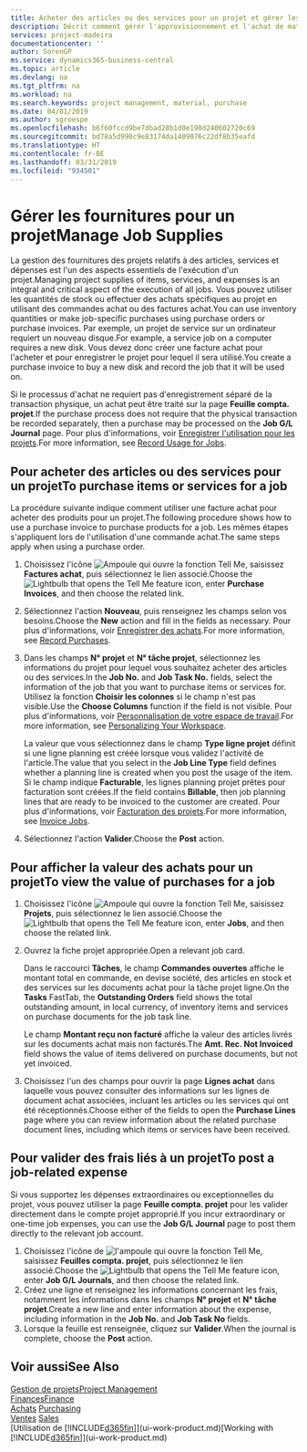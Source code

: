 ```yaml
---
title: Acheter des articles ou des services pour un projet et gérer les fournitures| Microsoft Docs
description: Décrit comment gérer l'approvisionnement et l'achat de matériel et de services pour les projets.
services: project-madeira
documentationcenter: ''
author: SorenGP
ms.service: dynamics365-business-central
ms.topic: article
ms.devlang: na
ms.tgt_pltfrm: na
ms.workload: na
ms.search.keywords: project management, material, purchase
ms.date: 04/01/2019
ms.author: sgroespe
ms.openlocfilehash: b6f60fccd9be7dbad28b1d0e190d240602720c69
ms.sourcegitcommit: bd78a5d990c9e83174da1409076c22df8b35eafd
ms.translationtype: HT
ms.contentlocale: fr-BE
ms.lasthandoff: 03/31/2019
ms.locfileid: "934501"
---
```

# <a name="manage-job-supplies"></a><span data-ttu-id="91749-103">Gérer les fournitures pour un projet</span><span class="sxs-lookup"><span data-stu-id="91749-103">Manage Job Supplies</span></span>
<span data-ttu-id="91749-104">La gestion des fournitures des projets relatifs à des articles, services et dépenses est l'un des aspects essentiels de l'exécution d'un projet.</span><span class="sxs-lookup"><span data-stu-id="91749-104">Managing project supplies of items, services, and expenses is an integral and critical aspect of the execution of all jobs.</span></span> <span data-ttu-id="91749-105">Vous pouvez utiliser les quantités de stock ou effectuer des achats spécifiques au projet en utilisant des commandes achat ou des factures achat.</span><span class="sxs-lookup"><span data-stu-id="91749-105">You can use inventory quantities or make job-specific purchases using purchase orders or purchase invoices.</span></span> <span data-ttu-id="91749-106">Par exemple, un projet de service sur un ordinateur requiert un nouveau disque.</span><span class="sxs-lookup"><span data-stu-id="91749-106">For example, a service job on a computer requires a new disk.</span></span> <span data-ttu-id="91749-107">Vous devez donc créer une facture achat pour l'acheter et pour enregistrer le projet pour lequel il sera utilisé.</span><span class="sxs-lookup"><span data-stu-id="91749-107">You create a purchase invoice to buy a new disk and record the job that it will be used on.</span></span>

<span data-ttu-id="91749-108">Si le processus d'achat ne requiert pas d'enregistrement séparé de la transaction physique, un achat peut être traité sur la page **Feuille compta. projet**.</span><span class="sxs-lookup"><span data-stu-id="91749-108">If the purchase process does not require that the physical transaction be recorded separately, then a purchase may be processed on the **Job G/L Journal** page.</span></span> <span data-ttu-id="91749-109">Pour plus d'informations, voir [Enregistrer l'utilisation pour les projets](projects-how-record-job-usage.md).</span><span class="sxs-lookup"><span data-stu-id="91749-109">For more information, see [Record Usage for Jobs](projects-how-record-job-usage.md).</span></span>

## <a name="to-purchase-items-or-services-for-a-job"></a><span data-ttu-id="91749-110">Pour acheter des articles ou des services pour un projet</span><span class="sxs-lookup"><span data-stu-id="91749-110">To purchase items or services for a job</span></span>
<span data-ttu-id="91749-111">La procédure suivante indique comment utiliser une facture achat pour acheter des produits pour un projet.</span><span class="sxs-lookup"><span data-stu-id="91749-111">The following procedure shows how to use a purchase invoice to purchase products for a job.</span></span> <span data-ttu-id="91749-112">Les mêmes étapes s'appliquent lors de l'utilisation d'une commande achat.</span><span class="sxs-lookup"><span data-stu-id="91749-112">The same steps apply when using a purchase order.</span></span>  

1. <span data-ttu-id="91749-113">Choisissez l'icône ![Ampoule qui ouvre la fonction Tell Me](media/ui-search/search_small.png "Dites-moi ce que vous voulez faire"), saisissez **Factures achat**, puis sélectionnez le lien associé.</span><span class="sxs-lookup"><span data-stu-id="91749-113">Choose the ![Lightbulb that opens the Tell Me feature](media/ui-search/search_small.png "Tell me what you want to do") icon, enter **Purchase Invoices**, and then choose the related link.</span></span>  
2. <span data-ttu-id="91749-114">Sélectionnez l'action **Nouveau**, puis renseignez les champs selon vos besoins.</span><span class="sxs-lookup"><span data-stu-id="91749-114">Choose the **New** action and fill in the fields as necessary.</span></span> <span data-ttu-id="91749-115">Pour plus d'informations, voir [Enregistrer des achats](purchasing-how-record-purchases.md).</span><span class="sxs-lookup"><span data-stu-id="91749-115">For more information, see [Record Purchases](purchasing-how-record-purchases.md).</span></span>
3. <span data-ttu-id="91749-116">Dans les champs **N° projet** et **N° tâche projet**, sélectionnez les informations du projet pour lequel vous souhaitez acheter des articles ou des services.</span><span class="sxs-lookup"><span data-stu-id="91749-116">In the **Job No.** and **Job Task No.** fields, select the information of the job that you want to purchase items or services for.</span></span> <span data-ttu-id="91749-117">Utilisez la fonction **Choisir les colonnes** si le champ n'est pas visible.</span><span class="sxs-lookup"><span data-stu-id="91749-117">Use the **Choose Columns** function if the field is not visible.</span></span> <span data-ttu-id="91749-118">Pour plus d'informations, voir [Personnalisation de votre espace de travail](ui-personalization-user.md).</span><span class="sxs-lookup"><span data-stu-id="91749-118">For more information, see [Personalizing Your Workspace](ui-personalization-user.md).</span></span>

    <span data-ttu-id="91749-119">La valeur que vous sélectionnez dans le champ **Type ligne projet** définit si une ligne planning est créée lorsque vous validez l'activité de l'article.</span><span class="sxs-lookup"><span data-stu-id="91749-119">The value that you select in the **Job Line Type** field defines whether a planning line is created when you post the usage of the item.</span></span> <span data-ttu-id="91749-120">Si le champ indique **Facturable**, les lignes planning projet prêtes pour facturation sont créées.</span><span class="sxs-lookup"><span data-stu-id="91749-120">If the field contains **Billable**, then job planning lines that are ready to be invoiced to the customer are created.</span></span> <span data-ttu-id="91749-121">Pour plus d'informations, voir [Facturation des projets](projects-how-invoice-jobs.md).</span><span class="sxs-lookup"><span data-stu-id="91749-121">For more information, see [Invoice Jobs](projects-how-invoice-jobs.md).</span></span>
4. <span data-ttu-id="91749-122">Sélectionnez l'action **Valider**.</span><span class="sxs-lookup"><span data-stu-id="91749-122">Choose the **Post** action.</span></span>

## <a name="to-view-the-value-of-purchases-for-a-job"></a><span data-ttu-id="91749-123">Pour afficher la valeur des achats pour un projet</span><span class="sxs-lookup"><span data-stu-id="91749-123">To view the value of purchases for a job</span></span>
1. <span data-ttu-id="91749-124">Choisissez l'icône ![Ampoule qui ouvre la fonction Tell Me](media/ui-search/search_small.png "Dites-moi ce que vous voulez faire"), saisissez **Projets**, puis sélectionnez le lien associé.</span><span class="sxs-lookup"><span data-stu-id="91749-124">Choose the ![Lightbulb that opens the Tell Me feature](media/ui-search/search_small.png "Tell me what you want to do") icon, enter **Jobs**, and then choose the related link.</span></span>
2. <span data-ttu-id="91749-125">Ouvrez la fiche projet appropriée.</span><span class="sxs-lookup"><span data-stu-id="91749-125">Open a relevant job card.</span></span>

    <span data-ttu-id="91749-126">Dans le raccourci **Tâches**, le champ **Commandes ouvertes** affiche le montant total en commande, en devise société, des articles en stock et des services sur les documents achat pour la tâche projet ligne.</span><span class="sxs-lookup"><span data-stu-id="91749-126">On the **Tasks** FastTab, the **Outstanding Orders** field shows the total outstanding amount, in local currency, of inventory items and services on purchase documents for the job task line.</span></span>  

    <span data-ttu-id="91749-127">Le champ **Montant reçu non facturé** affiche la valeur des articles livrés sur les documents achat mais non facturés.</span><span class="sxs-lookup"><span data-stu-id="91749-127">The **Amt. Rec. Not Invoiced** field shows the value of items delivered on purchase documents, but not yet invoiced.</span></span>  
3. <span data-ttu-id="91749-128">Choisissez l'un des champs pour ouvrir la page **Lignes achat** dans laquelle vous pouvez consulter des informations sur les lignes de document achat associées, incluant les articles ou les services qui ont été réceptionnés.</span><span class="sxs-lookup"><span data-stu-id="91749-128">Choose either of the fields to open the **Purchase Lines** page where you can review information about the related purchase document lines, including which items or services have been received.</span></span>

## <a name="to-post-a-job-related-expense"></a><span data-ttu-id="91749-129">Pour valider des frais liés à un projet</span><span class="sxs-lookup"><span data-stu-id="91749-129">To post a job-related expense</span></span>
<span data-ttu-id="91749-130">Si vous supportez les dépenses extraordinaires ou exceptionnelles du projet, vous pouvez utiliser la page **Feuille compta. projet** pour les valider directement dans le compte projet approprié.</span><span class="sxs-lookup"><span data-stu-id="91749-130">If you incur extraordinary or one-time job expenses, you can use the **Job G/L Journal** page to post them directly to the relevant job account.</span></span>

1. <span data-ttu-id="91749-131">Choisissez l'icône de ![l'ampoule qui ouvre la fonction Tell Me](media/ui-search/search_small.png "Dites-moi ce que vous voulez faire"), saisissez **Feuilles compta. projet**, puis sélectionnez le lien associé.</span><span class="sxs-lookup"><span data-stu-id="91749-131">Choose the ![Lightbulb that opens the Tell Me feature](media/ui-search/search_small.png "Tell me what you want to do") icon, enter **Job G/L Journals**, and then choose the related link.</span></span>  
2. <span data-ttu-id="91749-132">Créez une ligne et renseignez les informations concernant les frais, notamment les informations dans les champs **N° projet** et **N° tâche projet**.</span><span class="sxs-lookup"><span data-stu-id="91749-132">Create a new line and enter information about the expense, including information in the **Job No.** and **Job Task No** fields.</span></span>  
3. <span data-ttu-id="91749-133">Lorsque la feuille est renseignée, cliquez sur **Valider**.</span><span class="sxs-lookup"><span data-stu-id="91749-133">When the journal is complete, choose the **Post** action.</span></span>

## <a name="see-also"></a><span data-ttu-id="91749-134">Voir aussi</span><span class="sxs-lookup"><span data-stu-id="91749-134">See Also</span></span>
[<span data-ttu-id="91749-135">Gestion de projets</span><span class="sxs-lookup"><span data-stu-id="91749-135">Project Management</span></span>](projects-manage-projects.md)  
[<span data-ttu-id="91749-136">Finances</span><span class="sxs-lookup"><span data-stu-id="91749-136">Finance</span></span>](finance.md)  
<span data-ttu-id="91749-137">[Achats](purchasing-manage-purchasing.md)       </span><span class="sxs-lookup"><span data-stu-id="91749-137">[Purchasing](purchasing-manage-purchasing.md)       </span></span>  
<span data-ttu-id="91749-138">[Ventes](sales-manage-sales.md)    </span><span class="sxs-lookup"><span data-stu-id="91749-138">[Sales](sales-manage-sales.md)    </span></span>  
<span data-ttu-id="91749-139">[Utilisation de [!INCLUDE[d365fin](includes/d365fin_md.md)]](ui-work-product.md)</span><span class="sxs-lookup"><span data-stu-id="91749-139">[Working with [!INCLUDE[d365fin](includes/d365fin_md.md)]](ui-work-product.md)</span></span>  
